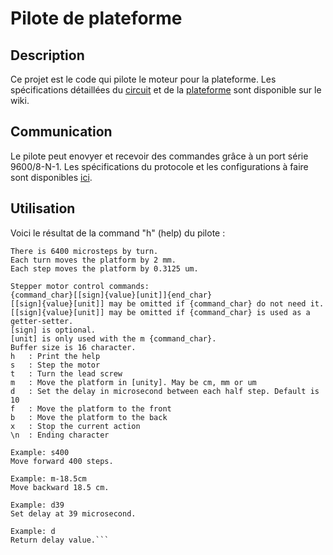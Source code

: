 # Pilote de plateforme

## Description
Ce projet est le code qui pilote le moteur pour la plateforme. Les spécifications détaillées du [circuit](https://github.com/steven-pigeon/flou/wiki/Circuit-du-pilote-de-la-plateforme) et de la [plateforme](https://github.com/steven-pigeon/flou/wiki/Plans-de-la-plateforme) sont disponible sur le wiki.

## Communication
Le pilote peut enovyer et recevoir des commandes grâce à un port série 9600/8-N-1. Les spécifications du protocole et les configurations à faire sont disponibles [ici](https://github.com/steven-pigeon/flou/wiki/Code-du-pilote-de-la-plateforme#communication-s%C3%A9rie-avec-le-pilote).

## Utilisation
Voici le résultat de la command "h" (help) du pilote :  
  
```Montage specifications:  
There is 6400 microsteps by turn.  
Each turn moves the platform by 2 mm.  
Each step moves the platform by 0.3125 um.   
  
Stepper motor control commands:  
{command_char}[[sign]{value}[unit]]{end_char}    
[[sign]{value}[unit]] may be omitted if {command_char} do not need it.    
[[sign]{value}[unit]] may be omitted if {command_char} is used as a getter-setter.  
[sign] is optional.  
[unit] is only used with the m {command_char}.  
Buffer size is 16 character.  
h   : Print the help  
s   : Step the motor  
t   : Turn the lead screw  
m   : Move the platform in [unity]. May be cm, mm or um  
d   : Set the delay in microsecond between each half step. Default is 10  
f   : Move the platform to the front  
b   : Move the platform to the back  
x   : Stop the current action  
\n  : Ending character  
  
Example: s400  
Move forward 400 steps.  
  
Example: m-18.5cm  
Move backward 18.5 cm.  
  
Example: d39  
Set delay at 39 microsecond.  
  
Example: d  
Return delay value.```